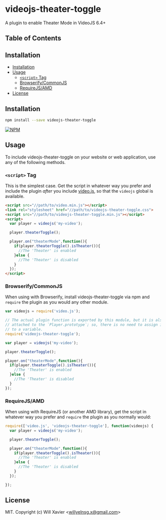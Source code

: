 # videojs-theater-toggle

A plugin to enable Theater Mode in VideoJS 6.4+

## Table of Contents

<!-- START doctoc generated TOC please keep comment here to allow auto update -->
<!-- DON'T EDIT THIS SECTION, INSTEAD RE-RUN doctoc TO UPDATE -->
## Installation

- [Installation](#installation)
- [Usage](#usage)
  - [`<script>` Tag](#script-tag)
  - [Browserify/CommonJS](#browserifycommonjs)
  - [RequireJS/AMD](#requirejsamd)
- [License](#license)

<!-- END doctoc generated TOC please keep comment here to allow auto update -->
## Installation

```sh
npm install --save videojs-theater-toggle
```

[![NPM](https://nodei.co/npm/videojs-theater-toggle.png?compact=true)](https://npmjs.org/package/videojs-theater-toggle)


## Usage

To include videojs-theater-toggle on your website or web application, use any of the following methods.

### `<script>` Tag

This is the simplest case. Get the script in whatever way you prefer and include the plugin _after_ you include [video.js][videojs], so that the `videojs` global is available.

```html
<script src="//path/to/video.min.js"></script>
<link rel="stylesheet" href="//path/to/videojs-theater-toggle.css">
<script src="//path/to/videojs-theater-toggle.min.js"></script>
<script>
  var player = videojs('my-video');

  player.theaterToggle();

  player.on("theaterMode",function(){
    if(player.theaterToggle().isTheater()){
      //The 'Theater' is enabled
    }else {
      //The 'Theater' is disabled
    }
  });
</script>
```

### Browserify/CommonJS

When using with Browserify, install videojs-theater-toggle via npm and `require` the plugin as you would any other module.

```js
var videojs = require('video.js');

// The actual plugin function is exported by this module, but it is also
// attached to the `Player.prototype`; so, there is no need to assign it
// to a variable.
require('videojs-theater-toggle');

var player = videojs('my-video');

player.theaterToggle();

player.on("theaterMode",function(){
  if(player.theaterToggle().isTheater()){
    //The 'Theater' is enabled
  }else {
    //The 'Theater' is disabled
  }
});

```

### RequireJS/AMD

When using with RequireJS (or another AMD library), get the script in whatever way you prefer and `require` the plugin as you normally would:

```js
require(['video.js', 'videojs-theater-toggle'], function(videojs) {
  var player = videojs('my-video');

  player.theaterToggle();

  player.on("theaterMode",function(){
    if(player.theaterToggle().isTheater()){
      //The 'Theater' is enabled
    }else {
      //The 'Theater' is disabled
    }
  });

});
```

## License

MIT. Copyright (c) Will Xavier &lt;willyelnsg.x@gmail.com&gt;


[videojs]: http://videojs.com/
